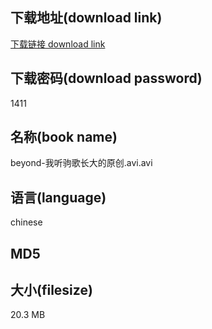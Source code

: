 ## 下载地址(download link)
[下载链接 download link](https://voluble-croquembouche-d321dc.netlify.app/?s=beyond-%E6%88%91%E5%90%AC%E9%A9%B9%E6%AD%8C%E9%95%BF%E5%A4%A7%E7%9A%84%E5%8E%9F%E5%88%9B.avi)

## 下载密码(download password)
1411

## 名称(book name)
beyond-我听驹歌长大的原创.avi.avi

## 语言(language)
chinese

## MD5


## 大小(filesize)
20.3 MB
